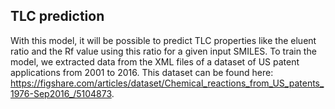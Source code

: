 ## TLC prediction

With this model, it will be possible to predict TLC properties like the eluent ratio and the Rf value using this ratio for a given input SMILES.
To train the model, we extracted data from the XML files of a dataset of US patent applications from 2001 to 2016. This dataset can be found here: https://figshare.com/articles/dataset/Chemical_reactions_from_US_patents_1976-Sep2016_/5104873.

